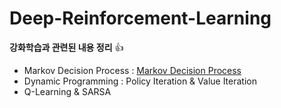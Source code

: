 # Deep-Reinforcement-Learning
**강화학습과 관련된 내용 정리** :+1:

 - Markov Decision Process : [Markov Decision Process](https://imjuno.tistory.com/entry/Markov-Decision-Processes-MDP)
 - Dynamic Programming : Policy Iteration & Value Iteration
 - Q-Learning & SARSA

